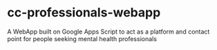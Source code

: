 # cc-professionals-webapp
A WebApp built on Google Apps Script to act as a platform and contact point for people seeking mental health professionals
